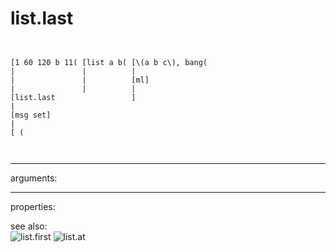 # list.last

```


[1 60 120 b 11( [list a b( [\(a b c\), bang(
|               |          |
|               |          [ml]
|               |          |
[list.last                 ]
|
[msg set]
|
[ (

            
```
---
arguments:


---
properties:


see also:<br>
![list.first]("img/object_list.first.png")
![list.at]("img/object_list.at.png")
